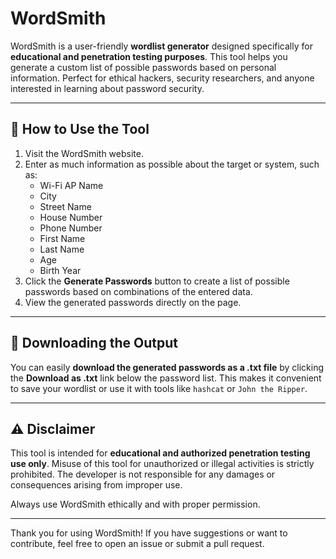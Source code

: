 # WordSmith

WordSmith is a user-friendly **wordlist generator** designed specifically for **educational and penetration testing purposes**. This tool helps you generate a custom list of possible passwords based on personal information. Perfect for ethical hackers, security researchers, and anyone interested in learning about password security.

---

## 🚀 How to Use the Tool

1. Visit the WordSmith website.
2. Enter as much information as possible about the target or system, such as:
   - Wi-Fi AP Name
   - City
   - Street Name
   - House Number
   - Phone Number
   - First Name
   - Last Name
   - Age
   - Birth Year
3. Click the **Generate Passwords** button to create a list of possible passwords based on combinations of the entered data.
4. View the generated passwords directly on the page.

---

## 💾 Downloading the Output

You can easily **download the generated passwords as a .txt file** by clicking the **Download as .txt** link below the password list. This makes it convenient to save your wordlist or use it with tools like `hashcat` or `John the Ripper`.

---

## ⚠️ Disclaimer

This tool is intended for **educational and authorized penetration testing use only**. Misuse of this tool for unauthorized or illegal activities is strictly prohibited. The developer is not responsible for any damages or consequences arising from improper use.

Always use WordSmith ethically and with proper permission.

---

Thank you for using WordSmith! If you have suggestions or want to contribute, feel free to open an issue or submit a pull request.
